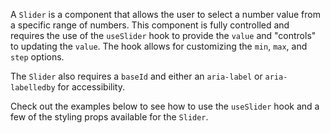 A `Slider` is a component that allows the user to select a number value from a
specific range of numbers. This component is fully controlled and requires the
use of the `useSlider` hook to provide the `value` and "controls" to updating
the `value`. The hook allows for customizing the `min`, `max`, and `step`
options.

The `Slider` also requires a `baseId` and either an `aria-label` or
`aria-labelledby` for accessibility.

Check out the examples below to see how to use the `useSlider` hook and a few of
the styling props available for the `Slider`.
